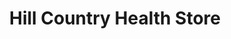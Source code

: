 ---
title: "Hill Country Health Store"
url: /marble-falls/hill-country-health-store/
shop: Bioladen
---